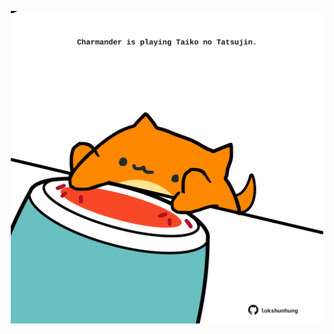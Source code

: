 <!-- built at 17/12/2024, 03:13:36 UTC -->
<p align="center">
  <img width="500" height="500" src="./ReadmeImage.svg">
</p>
